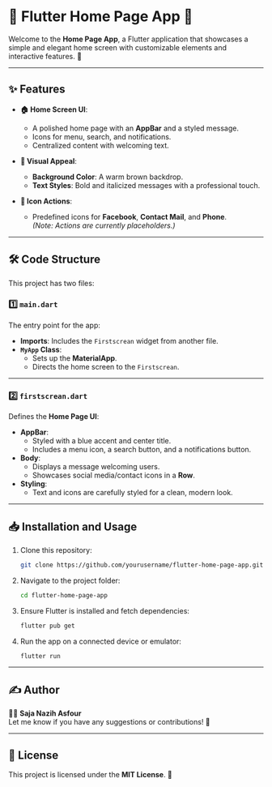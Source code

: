 # 🌟 Flutter Home Page App 🌟

Welcome to the **Home Page App**, a Flutter application that showcases a simple and elegant home screen with customizable elements and interactive features. 🎉

---

## ✨ Features

- **🏠 Home Screen UI**:
  - A polished home page with an **AppBar** and a styled message.
  - Icons for menu, search, and notifications.
  - Centralized content with welcoming text.

- **🎨 Visual Appeal**:
  - **Background Color**: A warm brown backdrop.
  - **Text Styles**: Bold and italicized messages with a professional touch.

- **🔘 Icon Actions**:
  - Predefined icons for **Facebook**, **Contact Mail**, and **Phone**.  
  *(Note: Actions are currently placeholders.)*

---

## 🛠️ Code Structure

This project has two files:

### 1️⃣ **`main.dart`**  

The entry point for the app:  
- **Imports**: Includes the `Firstscrean` widget from another file.  
- **`MyApp` Class**:  
  - Sets up the **MaterialApp**.  
  - Directs the home screen to the `Firstscrean`.

---

### 2️⃣ **`firstscrean.dart`**

Defines the **Home Page UI**:  
- **AppBar**:
  - Styled with a blue accent and center title.
  - Includes a menu icon, a search button, and a notifications button.  
- **Body**:
  - Displays a message welcoming users.
  - Showcases social media/contact icons in a **Row**.
- **Styling**:
  - Text and icons are carefully styled for a clean, modern look.

---

## 📥 Installation and Usage

1. Clone this repository:  
   ```bash
   git clone https://github.com/yourusername/flutter-home-page-app.git
   ```

2. Navigate to the project folder:  
   ```bash
   cd flutter-home-page-app
   ```

3. Ensure Flutter is installed and fetch dependencies:  
   ```bash
   flutter pub get
   ```

4. Run the app on a connected device or emulator:  
   ```bash
   flutter run
   ```

---

## ✍️ Author

👩‍💻 **Saja Nazih Asfour**  
Let me know if you have any suggestions or contributions! 🌟  

---

## 📜 License

This project is licensed under the **MIT License**. 📝
